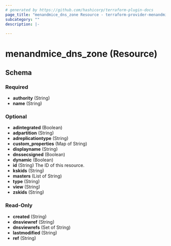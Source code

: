 ```yaml
---
# generated by https://github.com/hashicorp/terraform-plugin-docs
page_title: "menandmice_dns_zone Resource - terraform-provider-menandmice"
subcategory: ""
description: |-
  
---
```


# menandmice_dns_zone (Resource)





<!-- schema generated by tfplugindocs -->
## Schema

### Required

- **authority** (String)
- **name** (String)

### Optional

- **adintegrated** (Boolean)
- **adpartition** (String)
- **adreplicationtype** (String)
- **custom_properties** (Map of String)
- **displayname** (String)
- **dnssecsigned** (Boolean)
- **dynamic** (Boolean)
- **id** (String) The ID of this resource.
- **kskids** (String)
- **masters** (List of String)
- **type** (String)
- **view** (String)
- **zskids** (String)

### Read-Only

- **created** (String)
- **dnsviewref** (String)
- **dnsviewrefs** (Set of String)
- **lastmodified** (String)
- **ref** (String)


